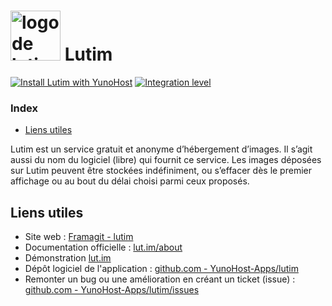 # <img src="/images/lutim_logo.png" height="80px" alt="logo de lutim"> Lutim

[![Install Lutim with YunoHost](https://install-app.yunohost.org/install-with-yunohost.svg)](https://install-app.yunohost.org/?app=lutim) [![Integration level](https://dash.yunohost.org/integration/lutim.svg)](https://dash.yunohost.org/appci/app/lutim)

### Index

- [Liens utiles](#liens-utiles)

Lutim est un service gratuit et anonyme d’hébergement d’images. Il s’agit aussi du nom du logiciel (libre) qui fournit ce service.
Les images déposées sur Lutim peuvent être stockées indéfiniment, ou s’effacer dès le premier affichage ou au bout du délai choisi parmi ceux proposés.

## Liens utiles

 + Site web : [Framagit - lutim](https://framagit.org/fiat-tux/hat-softwares/lutim)
 + Documentation officielle : [lut.im/about](https://lut.im/about)
 + Démonstration [lut.im](https://lut.im)
 + Dépôt logiciel de l'application : [github.com - YunoHost-Apps/lutim](https://github.com/YunoHost-Apps/lutim_ynh)
 + Remonter un bug ou une amélioration en créant un ticket (issue) : [github.com - YunoHost-Apps/lutim/issues](https://github.com/YunoHost-Apps/lutim_ynh/issues)
